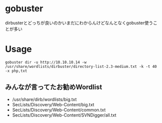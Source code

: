 # gobuster
dirbusterとどっちが良いのかいまだにわからんけどなんとなくgobuster使うことが多い

# Usage
```
gobuster dir -u http://10.10.10.14 -w /usr/share/wordlists/dirbuster/directory-list-2.3-medium.txt -k -t 40 -x php,txt
```

## みんなが言ってたお勧めWordlist

- /usr/share/dirb/wordlists/big.txt
- SecLists/Discovery/Web-Content/big.txt
- SecLists/Discovery/Web-Content/common.txt
- SecLists/Discovery/Web-Content/SVNDigger/all.txt
